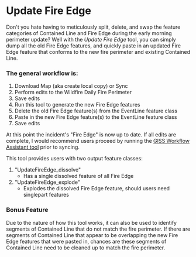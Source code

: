 # Update Fire Edge

Don't you hate having to meticulously split, delete, and swap the feature categories of Contained Line and Fire Edge during the early morning perimeter update? Well with the *Update Fire Edge* tool, you can simply dump all the old Fire Edge features, and quickly paste in an updated Fire Edge feature that conforms to the new fire perimeter and existing Contained Line.



### The general workflow is:
1. Download Map (aka create local copy) or Sync
2. Perform edits to the Wildfire Daily Fire Perimeter
3. Save edits
4. Run this tool to generate the new Fire Edge features
6. Delete the old Fire Edge feature(s) from the EventLine feature class
7. Paste in the new Fire Edge feature(s) to the EventLine feature class
8. Save edits

At this point the incident's "Fire Edge" is now up to date. If all edits are complete, I would recommend users proceed by running the [GISS Workflow Assistant tool](/docs/README_GISSWorkflowAssistant.md) prior to syncing.

This tool provides users with two output feature classes:
1. "UpdateFireEdge_dissolve"
      - Has a single dissolved feature of all Fire Edge
2. "UpdateFireEdge_explode"
      - Explodes the dissolved Fire Edge feature, should users need singlepart features

### Bonus Feature
Due to the nature of how this tool works, it can also be used to identify segments of Contained Line that do not match the fire perimeter. If there are segments of Contained Line that appear to be overlapping the new Fire Edge features that were pasted in, chances are these segments of Contained Line need to be cleaned up to match the fire perimeter.
